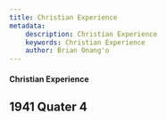 ```yaml
---
title: Christian Experience 
metadata:
    description: Christian Experience 
    keywords: Christian Experience 
    author: Brian Onang'o
---
```


#### Christian Experience 

## 1941 Quater 4
